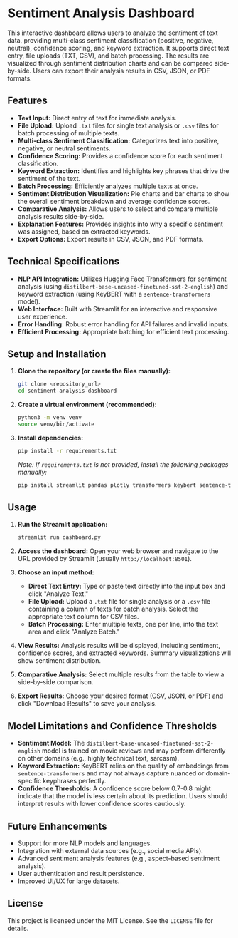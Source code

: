 # Sentiment Analysis Dashboard

This interactive dashboard allows users to analyze the sentiment of text data, providing multi-class sentiment classification (positive, negative, neutral), confidence scoring, and keyword extraction. It supports direct text entry, file uploads (TXT, CSV), and batch processing. The results are visualized through sentiment distribution charts and can be compared side-by-side. Users can export their analysis results in CSV, JSON, or PDF formats.

## Features

*   **Text Input:** Direct entry of text for immediate analysis.
*   **File Upload:** Upload `.txt` files for single text analysis or `.csv` files for batch processing of multiple texts.
*   **Multi-class Sentiment Classification:** Categorizes text into positive, negative, or neutral sentiments.
*   **Confidence Scoring:** Provides a confidence score for each sentiment classification.
*   **Keyword Extraction:** Identifies and highlights key phrases that drive the sentiment of the text.
*   **Batch Processing:** Efficiently analyzes multiple texts at once.
*   **Sentiment Distribution Visualization:** Pie charts and bar charts to show the overall sentiment breakdown and average confidence scores.
*   **Comparative Analysis:** Allows users to select and compare multiple analysis results side-by-side.
*   **Explanation Features:** Provides insights into why a specific sentiment was assigned, based on extracted keywords.
*   **Export Options:** Export results in CSV, JSON, and PDF formats.

## Technical Specifications

*   **NLP API Integration:** Utilizes Hugging Face Transformers for sentiment analysis (using `distilbert-base-uncased-finetuned-sst-2-english`) and keyword extraction (using KeyBERT with a `sentence-transformers` model).
*   **Web Interface:** Built with Streamlit for an interactive and responsive user experience.
*   **Error Handling:** Robust error handling for API failures and invalid inputs.
*   **Efficient Processing:** Appropriate batching for efficient text processing.

## Setup and Installation

1.  **Clone the repository (or create the files manually):**

    ```bash
    git clone <repository_url>
    cd sentiment-analysis-dashboard
    ```

2.  **Create a virtual environment (recommended):**

    ```bash
    python3 -m venv venv
    source venv/bin/activate
    ```

3.  **Install dependencies:**

    ```bash
    pip install -r requirements.txt
    ```

    *Note: If `requirements.txt` is not provided, install the following packages manually:*
    ```bash
    pip install streamlit pandas plotly transformers keybert sentence-transformers fpdf
    ```

## Usage

1.  **Run the Streamlit application:**

    ```bash
    streamlit run dashboard.py
    ```

2.  **Access the dashboard:** Open your web browser and navigate to the URL provided by Streamlit (usually `http://localhost:8501`).

3.  **Choose an input method:**
    *   **Direct Text Entry:** Type or paste text directly into the input box and click "Analyze Text."
    *   **File Upload:** Upload a `.txt` file for single analysis or a `.csv` file containing a column of texts for batch analysis. Select the appropriate text column for CSV files.
    *   **Batch Processing:** Enter multiple texts, one per line, into the text area and click "Analyze Batch."

4.  **View Results:** Analysis results will be displayed, including sentiment, confidence scores, and extracted keywords. Summary visualizations will show sentiment distribution.

5.  **Comparative Analysis:** Select multiple results from the table to view a side-by-side comparison.

6.  **Export Results:** Choose your desired format (CSV, JSON, or PDF) and click "Download Results" to save your analysis.

## Model Limitations and Confidence Thresholds

*   **Sentiment Model:** The `distilbert-base-uncased-finetuned-sst-2-english` model is trained on movie reviews and may perform differently on other domains (e.g., highly technical text, sarcasm).
*   **Keyword Extraction:** KeyBERT relies on the quality of embeddings from `sentence-transformers` and may not always capture nuanced or domain-specific keyphrases perfectly.
*   **Confidence Thresholds:** A confidence score below 0.7-0.8 might indicate that the model is less certain about its prediction. Users should interpret results with lower confidence scores cautiously.

## Future Enhancements

*   Support for more NLP models and languages.
*   Integration with external data sources (e.g., social media APIs).
*   Advanced sentiment analysis features (e.g., aspect-based sentiment analysis).
*   User authentication and result persistence.
*   Improved UI/UX for large datasets.

## License

This project is licensed under the MIT License. See the `LICENSE` file for details.

